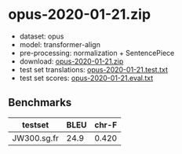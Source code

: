 # opus-2020-01-21.zip

* dataset: opus
* model: transformer-align
* pre-processing: normalization + SentencePiece
* download: [opus-2020-01-21.zip](https://object.pouta.csc.fi/OPUS-MT-models/sg-fr/opus-2020-01-21.zip)
* test set translations: [opus-2020-01-21.test.txt](https://object.pouta.csc.fi/OPUS-MT-models/sg-fr/opus-2020-01-21.test.txt)
* test set scores: [opus-2020-01-21.eval.txt](https://object.pouta.csc.fi/OPUS-MT-models/sg-fr/opus-2020-01-21.eval.txt)

## Benchmarks

| testset               | BLEU  | chr-F |
|-----------------------|-------|-------|
| JW300.sg.fr 	| 24.9 	| 0.420 |

